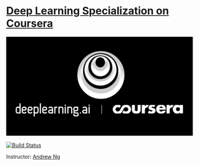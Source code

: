 # [Deep Learning Specialization on Coursera](https://www.coursera.org/specializations/deep-learning)

![](images/deeplearning-ai.png)

[![Build Status](https://travis-ci.org/bhishanpdl/Deep_Learning_Specialization_Coursera.svg?branch=master)](https://travis-ci.org/bhishanpdl/Deep_Learning_Specialization_Coursera)

Instructor: [Andrew Ng](http://www.andrewng.org/)
